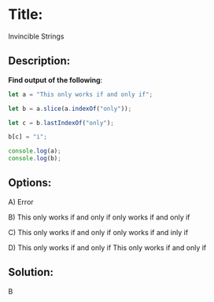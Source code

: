 # Title: 
Invincible Strings

## Description:
**Find output of the following**:
```javascript
let a = "This only works if and only if";

let b = a.slice(a.indexOf("only"));

let c = b.lastIndexOf("only");

b[c] = "i";

console.log(a);
console.log(b);
```
## Options: 
A)
Error

B)
This only works if and only if
only works if and only if

C)
This only works if and only if
only works if and inly if

D)
This only works if and only if
This only works if and only if


## Solution:
B 
